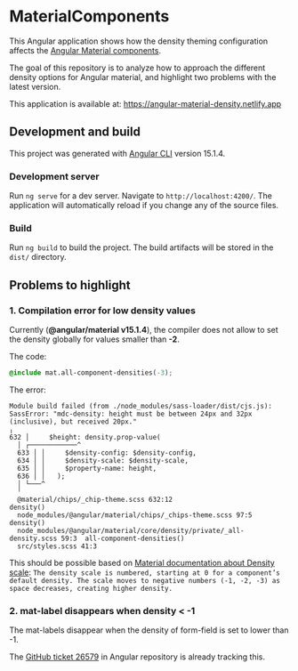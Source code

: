 # MaterialComponents

This Angular application shows how the density theming configuration affects the [Angular Material components](https://material.angular.io/).

The goal of this repository is to analyze how to approach the different density options for Angular material, and highlight two problems with the latest version.

This application is available at: https://angular-material-density.netlify.app

## Development and build

This project was generated with [Angular CLI](https://github.com/angular/angular-cli) version 15.1.4.

### Development server

Run `ng serve` for a dev server. Navigate to `http://localhost:4200/`. The application will automatically reload if you change any of the source files.

### Build

Run `ng build` to build the project. The build artifacts will be stored in the `dist/` directory.

## Problems to highlight

### 1. Compilation error for low density values

Currently (**@angular/material v15.1.4**), the compiler does not allow to set the density globally for values smaller than **-2**.

The code:

```css
@include mat.all-component-densities(-3);
```

The error:

```
Module build failed (from ./node_modules/sass-loader/dist/cjs.js):
SassError: "mdc-density: height must be between 24px and 32px (inclusive), but received 20px."
╷
632 │     $height: density.prop-value(
  │ ┌────────────^
  633 │ │     $density-config: $density-config,
  634 │ │     $density-scale: $density-scale,
  635 │ │     $property-name: height,
  636 │ │   );
  │ └───^
  ╵
  @material/chips/_chip-theme.scss 632:12                                     density()
  node_modules/@angular/material/chips/_chips-theme.scss 97:5                 density()
  node_modules/@angular/material/core/density/private/_all-density.scss 59:3  all-component-densities()
  src/styles.scss 41:3
```

This should be possible based on [Material documentation about Density scale](href="https://m3.material.io/foundations/layout/understanding-layout/spacing#da94f612-f274-49ab-aec5-f03dab53be8e): `The density scale is numbered, starting at 0 for a component’s default density. The scale moves to negative numbers (-1, -2, -3) as space decreases, creating higher density.`

### 2. mat-label disappears when density < -1

The mat-labels disappear when the density of form-field is set to lower than -1.

The [GitHub ticket 26579](https://github.com/angular/components/issues/26579) in Angular repository is already tracking this.

